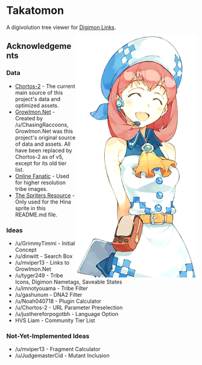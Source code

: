 # Takatomon
A digivolution tree viewer for [Digimon Links](https://digimonlinkz-en.bn-ent.net).

<img alt="hina" src="img/hina.png" align="right">

## Acknowledgements
### Data
- [Chortos-2](https://chortos.selfip.net/digimonlinks/) - The current main source of this project's data and optimized assets.
- [Growlmon.Net](https://growlmon.net) - Created by /u/ChasingRaccoons, Growlmon.Net was this project's original source of data and assets. All have been replaced by Chortos-2 as of v5, except for its old tier list.
- [Online Fanatic](http://onlinefanatic.com/digimon-links-attribute-status-debuff-resistance-guide/) - Used for higher resolution tribe images.
- [The Spriters Resource](https://spriters-resource.com/mobile/digimonlinks) - Only used for the Hina sprite in this README.md file.
### Ideas
- /u/GrimmyTimmi - Initial Concept
- /u/dinwitt - Search Box
- /u/mviper13 - Links to Growlmon.Net
- /u/tyger249 - Tribe Icons, Digimon Nametags, Saveable States
- /u/imnotyouama - Tribe Filter
- /u/gashunum - DNA2 Filter
- /u/Noah040718 - Plugin Calculator
- /u/Chortos-2 - URL Parameter Preselection
- /u/justhereforpogotbh - Language Option
- HVS Liam - Community Tier List
### Not-Yet-Implemented Ideas
- /u/mviper13 - Fragment Calculator
- /u/JudgemasterCid - Mutant Inclusion
